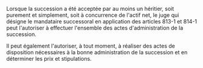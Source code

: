   
Lorsque la succession a été acceptée par au moins un héritier, soit purement et simplement, soit à concurrence de l'actif net, le juge qui désigne le mandataire successoral en application des articles 813-1 et 814-1 peut l'autoriser à effectuer l'ensemble des actes d'administration de la succession.   

  
Il peut également l'autoriser, à tout moment, à réaliser des actes de disposition nécessaires à la bonne administration de la succession et en déterminer les prix et stipulations.  
